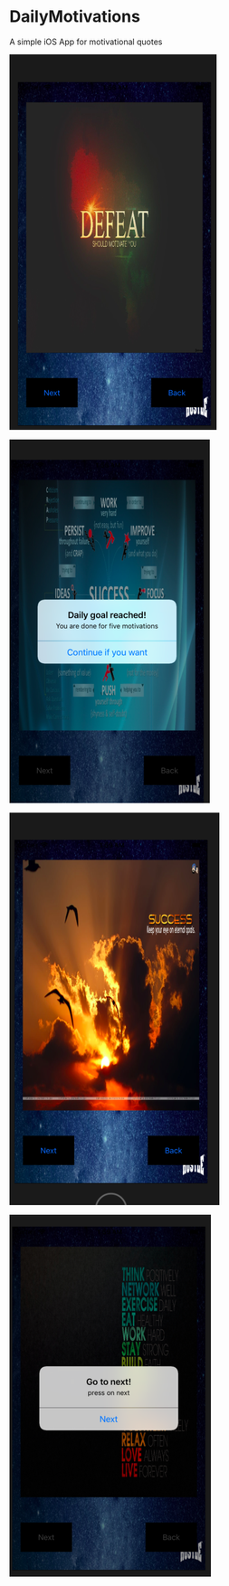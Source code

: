 # DailyMotivations
A simple iOS App for motivational quotes 


![Alt text](/images/motiv1.png?raw=true "Optional Title")

![Alt text](/images/motiv2.png?raw=true "Optional Title")


![Alt text](/images/motiv3.png?raw=true "Optional Title")

![Alt text](/images/motiv4.png?raw=true "Optional Title")





